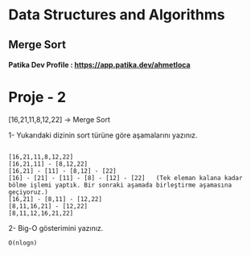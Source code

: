 # Data Structures and Algorithms

## Merge Sort 

#### Patika Dev Profile : https://app.patika.dev/ahmetloca

# Proje - 2

[16,21,11,8,12,22] -> Merge Sort

1- Yukarıdaki dizinin sort türüne göre aşamalarını yazınız.


```

```

```
[16,21,11,8,12,22]
[16,21,11] - [8,12,22]
[16,21] - [11] - [8,12] - [22]
[16] - [21] - [11] - [8] - [12] - [22]   (Tek eleman kalana kadar bölme işlemi yaptık. Bir sonraki aşamada birleştirme aşamasına geçiyoruz.)
[16,21] - [8,11] - [12,22]               
[8,11,16,21] - [12,22]
[8,11,12,16,21,22]
```

2- Big-O gösterimini yazınız.

```
O(nlogn)
```
